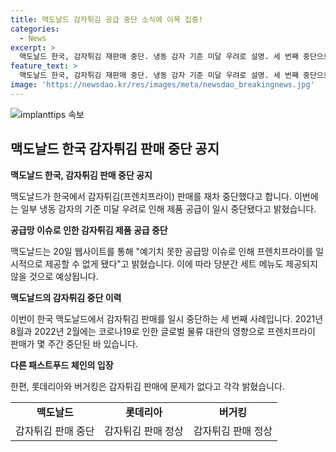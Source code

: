 ```yaml
---
title: 맥도날드 감자튀김 공급 중단 소식에 이목 집중!
categories:
  - News
excerpt: >
  맥도날드 한국, 감자튀김 재판매 중단. 냉동 감자 기준 미달 우려로 설명. 세 번째 중단으로, 롯데리아와 버거킹은 문제 없다 주장. [사진 출처 : ] ■ 제보하기 ▷ 전화 : 02-781-1234, 4444 ▷ 이메일 : kbs1234@kbs.co.kr ▷ 카카오톡 : KBS제보 검색, 채널 추가 ▷ 네이버, 유튜브에서 KBS뉴스를 구독해주세요!
feature_text: >
  맥도날드 한국, 감자튀김 재판매 중단. 냉동 감자 기준 미달 우려로 설명. 세 번째 중단으로, 롯데리아와 버거킹은 문제 없다 주장. [사진 출처 : ] ■ 제보하기 ▷ 전화 : 02-781-1234, 4444 ▷ 이메일 : kbs1234@kbs.co.kr ▷ 카카오톡 : KBS제보 검색, 채널 추가 ▷ 네이버, 유튜브에서 KBS뉴스를 구독해주세요!
image: 'https://newsdao.kr/res/images/meta/newsdao_breakingnews.jpg'
---
```


<p><img src="https://newsdao.kr/res/images/meta/newsdao_breakingnews.jpg" alt="implanttips 속보" /></p>

<h2 data-ke-size="size26">맥도날드 한국 감자튀김 판매 중단 공지</h2>

<p data-ke-size="size16"><b>맥도날드 한국, 감자튀김 판매 중단 공지</b></p>

<p>맥도날드가 한국에서 감자튀김(프렌치프라이) 판매를 재차 중단했다고 합니다. 이번에는 일부 냉동 감자의 기준 미달 우려로 인해 제품 공급이 일시 중단됐다고 밝혔습니다.</p>

<p data-ke-size="size16"><b>공급망 이슈로 인한 감자튀김 제품 공급 중단</b></p>

<p>맥도날드는 20일 웹사이트를 통해 "예기치 못한 공급망 이슈로 인해 프렌치프라이를 일시적으로 제공할 수 없게 됐다"고 밝혔습니다. 이에 따라 당분간 세트 메뉴도 제공되지 않을 것으로 예상됩니다.</p>

<p data-ke-size="size16"><b>맥도날드의 감자튀김 중단 이력</b></p>

<p>이번이 한국 맥도날드에서 감자튀김 판매를 일시 중단하는 세 번째 사례입니다. 2021년 8월과 2022년 2월에는 코로나19로 인한 글로벌 물류 대란의 영향으로 프렌치프라이 판매가 몇 주간 중단된 바 있습니다.</p>

<p data-ke-size="size16"><b>다른 패스트푸드 체인의 입장</b></p>

<p>한편, 롯데리아와 버거킹은 감자튀김 판매에 문제가 없다고 각각 밝혔습니다. </p>

<table>
    <tbody>
        <tr>
            <td style="text-align: center; height: 17px;"><b>맥도날드</b></td>
            <td style="text-align: center; height: 17px;"><b>롯데리아</b></td>
            <td style="text-align: center; height: 17px;"><b>버거킹</b></td>
        </tr>
        <tr>
            <td style="text-align: center; height: 17px;">감자튀김 판매 중단</td>
            <td style="text-align: center; height: 17px;">감자튀김 판매 정상</td>
            <td style="text-align: center; height: 17px;">감자튀김 판매 정상</td>
        </tr>
    </tbody>
</table>

<p data-ke-size="size16">&nbsp;</p>

